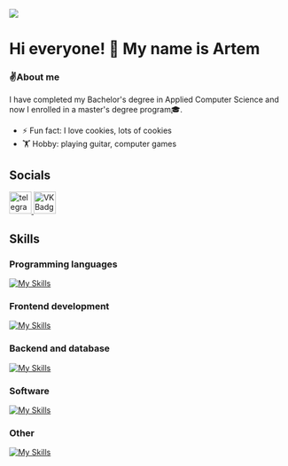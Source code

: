 ![](https://komarev.com/ghpvc/?username=Pr0gger1)
# Hi everyone! 👋 My name is Artem

### ✌️About me
I have completed my Bachelor's degree in Applied Computer Science and now I enrolled in a master's degree program🎓.
- ⚡ Fun fact: I love cookies, lots of cookies
- 🏋️ Hobby: playing guitar, computer games

## Socials
 <a href="https://t.me/progger01" target="_blank">
      <img src="https://cdn-icons-png.flaticon.com/512/2111/2111646.png" width="40" height="40" alt="telegram" />
</a>
<a href="https://vk.com/4m0gus" target="_blank">
      <img src="https://cdn-icons-png.flaticon.com/512/145/145813.png" width="40" height="40" alt="VK Badge"/>
</a>

## Skills
### Programming languages
[![My Skills](https://skillicons.dev/icons?i=py,js,ts,java,kotlin,&theme=dark)](https://skillicons.dev)


### Frontend development
[![My Skills](https://skillicons.dev/icons?i=html,css,sass,react,nextjs&theme=dark)](https://skillicons.dev)

           
### Backend and database
[![My Skills](https://skillicons.dev/icons?i=nodejs,spring,postgres&theme=dark)](https://skillicons.dev)


### Software
[![My Skills](https://skillicons.dev/icons?i=figma,vscode,webstorm,idea&theme=dark)](https://skillicons.dev)

### Other
[![My Skills](https://skillicons.dev/icons?i=git,linux&theme=dark)](https://skillicons.dev)
